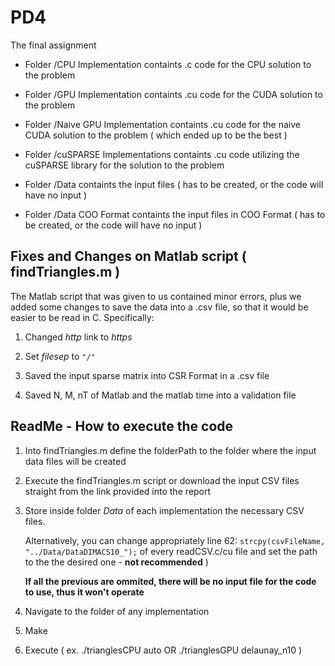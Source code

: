 # PD4
The final assignment

 - Folder /CPU Implementation containts .c code for the CPU solution to the problem

 - Folder /GPU Implementation containts .cu code for the CUDA solution to the problem

 - Folder /Naive GPU Implementation containts .cu code for the naive CUDA solution to the problem ( which ended up to be the best )

 - Folder /cuSPARSE Implementations containts .cu code utilizing the cuSPARSE library for the solution to the problem

 - Folder /Data containts the input files ( has to be created, or the code will have no input )

 - Folder /Data COO Format containts the input files in COO Format ( has to be created, or the code will have no input ) 


## Fixes and Changes on Matlab script ( findTriangles.m )

The Matlab script that was given to us contained minor errors, plus we added some changes to save the data into a .csv file, so that it would be easier to be read in C. Specifically:

1. Changed *http* link to *https*

2. Set *filesep* to `"/"`

3. Saved the input sparse matrix into CSR Format in a .csv file

4. Saved N, M, nT of Matlab and the matlab time into a validation file

## ReadMe - How to execute the code

1) Into findTriangles.m define the folderPath to the folder where the input data files will be created

2) Execute the findTriangles.m script or download the input CSV files straight from the link provided into the report

3) Store inside folder *Data* of each implementation the necessary CSV files. 

   Alternatively, you can change appropriately line 62: `strcpy(csvFileName,  "../Data/DataDIMACS10_");` of every readCSV.c/cu file   and set the path to the the desired one - **not recommended** )
   
   **If all the previous are ommited, there will be no input file for the code to use, thus it won't operate**

4) Navigate to the folder of any implementation

5) Make

6) Execute ( ex. ./trianglesCPU auto OR ./trianglesGPU delaunay_n10 ) 
